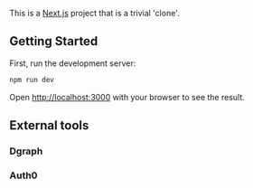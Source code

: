 This is a [Next.js](https://nextjs.org/) project that is a trivial 'clone'.

## Getting Started

First, run the development server:

```bash
npm run dev
```

Open [http://localhost:3000](http://localhost:3000) with your browser to see the result.

## External tools

### Dgraph

### Auth0


